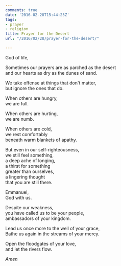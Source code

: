 ```yaml
---
comments: true
date: '2016-02-28T15:44:25Z'
tags:
- prayer
- religion
title: Prayer for the Desert
url: "/2016/02/28/prayer-for-the-desert/"

---
```

God of life,

Sometimes our prayers are as parched as the desert  
and our hearts as dry as the dunes of sand.

We take offense at things that don't matter,  
but ignore the ones that do.

When others are hungry,  
we are full.

When others are hurting,  
we are numb.

When others are cold,  
we rest comfortably  
beneath warm blankets of apathy.

But even in our self-righteousness,  
we still feel something,  
a deep ache of longing,  
a thirst for something   
greater than ourselves,  
a lingering thought  
that you are still there. 

Emmanuel,  
God with us. 

Despite our weakness,  
you have called us to be your people,  
ambassadors of your kingdom.

Lead us once more to the well of your grace,  
Bathe us again in the streams of your mercy.

Open the floodgates of your love,  
and let the rivers flow.

*Amen*
